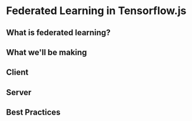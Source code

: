 # Federated Learning in Tensorflow.js

## What is federated learning?

## What we'll be making

## Client

## Server

## Best Practices

